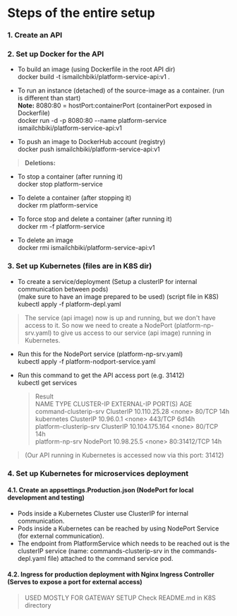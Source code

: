 # Steps of the entire setup

### 1. Create an API

### 2. Set up Docker for the API

- To build an image (using Dockerfile in the root API dir)<br>
  docker build -t ismailchbiki/platform-service-api:v1 .

- To run an instance (detached) of the source-image as a container. (run is different than start)<br>
  <b>Note:</b> 8080:80 = hostPort:containerPort (containerPort exposed in Dockerfile)<br>
  docker run -d -p 8080:80 --name platform-service ismailchbiki/platform-service-api:v1

- To push an image to DockerHub account (registry)<br>
  docker push ismailchbiki/platform-service-api:v1

> **Deletions:**

- To stop a container (after running it)<br>
  docker stop platform-service

- To delete a container (after stopping it)<br>
  docker rm platform-service

- To force stop and delete a container (after running it)<br>
  docker rm -f platform-service

- To delete an image<br>
  docker rmi ismailchbiki/platform-service-api:v1

### 3. Set up Kubernetes (files are in K8S dir)

- To create a service/deployment (Setup a clusterIP for internal communication between pods)<br>
  (make sure to have an image prepared to be used) (script file in K8S)<br>
  kubectl apply -f platform-depl.yaml

> The service (api image) now is up and running, but we don't have access to it. So now we need to create a NodePort (platform-np-srv.yaml) to give us access to our service (api image) running in Kubernetes.

- Run this for the NodePort service (platform-np-srv.yaml)<br>
  kubectl apply -f platform-nodport-service.yaml<br>

- Run this command to get the API access port (e.g. 31412)<br>
  kubectl get services<br>

  > Result<br>
  > NAME TYPE CLUSTER-IP EXTERNAL-IP PORT(S) AGE<br>
  > command-clusterip-srv ClusterIP 10.110.25.28 <none<none>> 80/TCP 14h<br>
  > kubernetes ClusterIP 10.96.0.1 <none<none>> 443/TCP 6d14h<br>
  > platform-clusterip-srv ClusterIP 10.104.175.164 <none<none>> 80/TCP 14h<br>
  > platform-np-srv NodePort 10.98.25.5 <none<none>> 80:31412/TCP 14h<br>

> (Our API running in Kubernetes is accessed now via this port: 31412)

### 4. Set up Kubernetes for microservices deployment

#### 4.1. Create an appsettings.Production.json (NodePort for local development and testing)

- Pods inside a Kubernetes Cluster use ClusterIP for internal communication.
- Pods inside a Kubernetes can be reached by using NodePort Service (for external communication).
- The endpoint from PlatformService which needs to be reached out is the clusterIP service (name: commands-clusterip-srv in the commands-depl.yaml file) attached to the command service pod.

#### 4.2. Ingress for production deployment with Nginx Ingress Controller (Serves to expose a port for external access)

> USED MOSTLY FOR GATEWAY SETUP
> Check README.md in K8S directory

